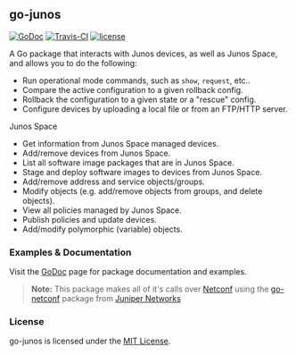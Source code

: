 ## go-junos
[![GoDoc](https://godoc.org/github.com/scottdware/go-junos?status.svg)](https://godoc.org/github.com/scottdware/go-junos) [![Travis-CI](https://travis-ci.org/scottdware/go-junos.svg?branch=master)](https://travis-ci.org/scottdware/go-junos)
[![license](http://img.shields.io/badge/license-MIT-red.svg?style=flat)](https://raw.githubusercontent.com/scottdware/go-junos/master/LICENSE)

A Go package that interacts with Junos devices, as well as Junos Space, and allows you to do the following:

* Run operational mode commands, such as `show`, `request`, etc..
* Compare the active configuration to a given rollback config.
* Rollback the configuration to a given state or a "rescue" config.
* Configure devices by uploading a local file or from an FTP/HTTP server.

Junos Space

* Get information from Junos Space managed devices.
* Add/remove devices from Junos Space.
* List all software image packages that are in Junos Space.
* Stage and deploy software images to devices from Junos Space.
* Add/remove address and service objects/groups.
* Modify objects (e.g. add/remove objects from groups, and delete objects).
* View all policies managed by Junos Space.
* Publish policies and update devices.
* Add/modify polymorphic (variable) objects.

### Examples & Documentation
Visit the [GoDoc][godoc-go-junos] page for package documentation and examples.

> **Note:** This package makes all of it's calls over [Netconf][netconf-rfc] using the [go-netconf][go-netconf] package from
 [Juniper Networks][juniper]

### License
go-junos is licensed under the [MIT License][license].

[netconf-rfc]: https://tools.ietf.org/html/rfc6241
[go-netconf]: https://github.com/Juniper/go-netconf
[juniper]: http://www.juniper.net
[godoc-go-junos]: https://godoc.org/github.com/scottdware/go-junos
[license]: https://github.com/scottdware/go-junos/blob/master/LICENSE